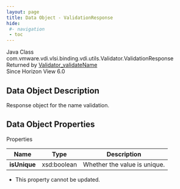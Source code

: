 ```yaml
---
layout: page
title: Data Object - ValidationResponse
hide:
 #- navigation
 - toc
---
```






Java Class
    com.vmware.vdi.vlsi.binding.vdi.utils.Validator.ValidationResponse  
Returned by
     [Validator_validateName](vdi.utils.Validator.md#validateName)  
Since 
    Horizon View 6.0

## Data Object Description 

Response object for the name validation. 

## Data Object Properties

Properties

Name |  Type |  Description   
---|---|---  
**isUnique**|  xsd:boolean|  Whether the value is unique.   


 * This property cannot be updated.

  
  

  

